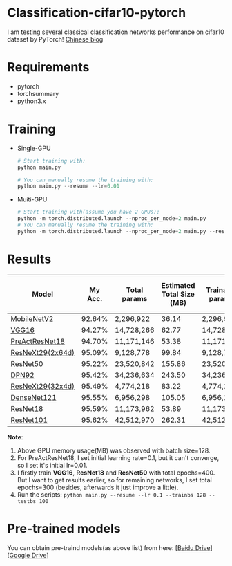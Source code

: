 # Classification-cifar10-pytorch  
I am testing several classical classification networks performance on cifar10 dataset by PyTorch! [Chinese blog](https://blog.csdn.net/laizi_laizi/article/details/103006497)
# Requirements  
- pytorch  
- torchsummary  
- python3.x  
# Training
- Single-GPU
    ```python
    # Start training with: 
    python main.py

    # You can manually resume the training with: 
    python main.py --resume --lr=0.01
    ```  
- Muiti-GPU
    ```python
    # Start training with(assume you have 2 GPUs): 
    python -m torch.distributed.launch --nproc_per_node=2 main.py
    # You can manually resume the training with:
    python -m torch.distributed.launch --nproc_per_node=2 main.py --resume
    ```
# Results  
| Model             | My Acc.        | Total params  |  Estimated Total Size (MB) |  Trainable params | Params size (MB) |Saved model size (MB)|GPU memory usage(MB)
| ----------------- | ----------- | ------  | ---|--- | --- |  --- |--- |
| [MobileNetV2](https://arxiv.org/abs/1801.04381)       | 92.64%      | 2,296,922 | 36.14 | 2,296,922 | 8.76 | 8.96 | 3107 |
| [VGG16](https://arxiv.org/abs/1409.1556)              | 94.27%      | 14,728,266  | 62.77  |14,728,266 |56.18 |59.0 | 1229 |
| [PreActResNet18](https://arxiv.org/abs/1603.05027)    | 94.70%      | 11,171,146 | 53.38  | 11,171,146 | 42.61  | 44.7  |  1665 |
| [ResNeXt29(2x64d)](https://arxiv.org/abs/1611.05431)  | 95.09%      | 9,128,778 | 99.84 | 9,128,778 | 34.82  | 36.7  |  5779 |
| [ResNet50](https://arxiv.org/abs/1512.03385)          | 95.22%      | 23,520,842 | 155.86 | 23,520,842  | 89.72 | 94.4 | 5723 |
| [DPN92](https://arxiv.org/abs/1707.01629)             | 95.42%      | 34,236,634 | 243.50 | 34,236,634  | 130.60 | 137.5  |  10535 |
| [ResNeXt29(32x4d)](https://arxiv.org/abs/1611.05431)  | 95.49%      | 4,774,218 | 83.22 | 4,774,218 | 18.21 | 19.2  |  5817 |
| [DenseNet121](https://arxiv.org/abs/1608.06993)       | 95.55%      | 6,956,298 | 105.05 | 6,956,298 | 26.54  |  28.3 |  8203 |
| [ResNet18](https://arxiv.org/abs/1512.03385)          | 95.59%      | 11,173,962 | 53.89 | 11,173,962  | 42.63 | 44.8 | 1615 |
| [ResNet101](https://arxiv.org/abs/1512.03385)         | 95.62%      | 42,512,970 | 262.31  | 42,512,970  | 162.17 | 170.6  |  8857 |   
  
**Note**:   
1. Above GPU memory usage(MB) was observed with batch size=128.     
2. For PreActResNet18, I set initial learning rate=0.1, but it can't converge, so I set it's initial lr=0.01.    
3. I firstly train **VGG16**, **ResNet18** and **ResNet50** with total epochs=400. But I want to get results earlier, so for remaining networks, I set total epochs=300 (besides, afterwards it just improve a little).  
4. Run the scripts: `python main.py --resume --lr 0.1 --trainbs 128 --testbs 100`  
# Pre-trained models  
You can obtain pre-traind models(as above list) from here:
[[Baidu Drive](https://pan.baidu.com/s/1oUfaxFnghIdClCFMf3A11Q)] [[Google Drive](https://drive.google.com/open?id=1PLwxkczvKq86ATRD7SB-5w31omuORUNV)]


